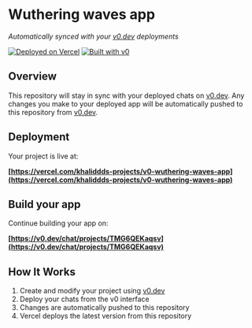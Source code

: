 # Wuthering waves app

*Automatically synced with your [v0.dev](https://v0.dev) deployments*

[![Deployed on Vercel](https://img.shields.io/badge/Deployed%20on-Vercel-black?style=for-the-badge&logo=vercel)](https://vercel.com/khaliddds-projects/v0-wuthering-waves-app)
[![Built with v0](https://img.shields.io/badge/Built%20with-v0.dev-black?style=for-the-badge)](https://v0.dev/chat/projects/TMG6QEKaqsv)

## Overview

This repository will stay in sync with your deployed chats on [v0.dev](https://v0.dev).
Any changes you make to your deployed app will be automatically pushed to this repository from [v0.dev](https://v0.dev).

## Deployment

Your project is live at:

**[https://vercel.com/khaliddds-projects/v0-wuthering-waves-app](https://vercel.com/khaliddds-projects/v0-wuthering-waves-app)**

## Build your app

Continue building your app on:

**[https://v0.dev/chat/projects/TMG6QEKaqsv](https://v0.dev/chat/projects/TMG6QEKaqsv)**

## How It Works

1. Create and modify your project using [v0.dev](https://v0.dev)
2. Deploy your chats from the v0 interface
3. Changes are automatically pushed to this repository
4. Vercel deploys the latest version from this repository
